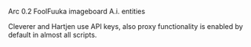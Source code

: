Arc 0.2 FoolFuuka imageboard A.i. entities

Cleverer and Hartjen use API keys, also proxy functionality is enabled by default in almost all scripts.

